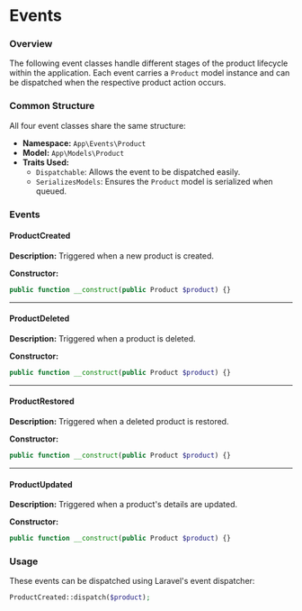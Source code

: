 # Events

### Overview
The following event classes handle different stages of the product lifecycle within the application. Each event carries a `Product` model instance and can be dispatched when the respective product action occurs.

### Common Structure
All four event classes share the same structure:

- **Namespace:** `App\Events\Product`
- **Model:** `App\Models\Product`
- **Traits Used:**
  - `Dispatchable`: Allows the event to be dispatched easily.
  - `SerializesModels`: Ensures the `Product` model is serialized when queued.

### Events

#### ProductCreated
**Description:** Triggered when a new product is created.

**Constructor:**
```php
public function __construct(public Product $product) {}
```

---

#### ProductDeleted
**Description:** Triggered when a product is deleted.

**Constructor:**
```php
public function __construct(public Product $product) {}
```

---

#### ProductRestored
**Description:** Triggered when a deleted product is restored.

**Constructor:**
```php
public function __construct(public Product $product) {}
```

---

#### ProductUpdated
**Description:** Triggered when a product's details are updated.

**Constructor:**
```php
public function __construct(public Product $product) {}
```

### Usage
These events can be dispatched using Laravel's event dispatcher:
```php
ProductCreated::dispatch($product);
```
